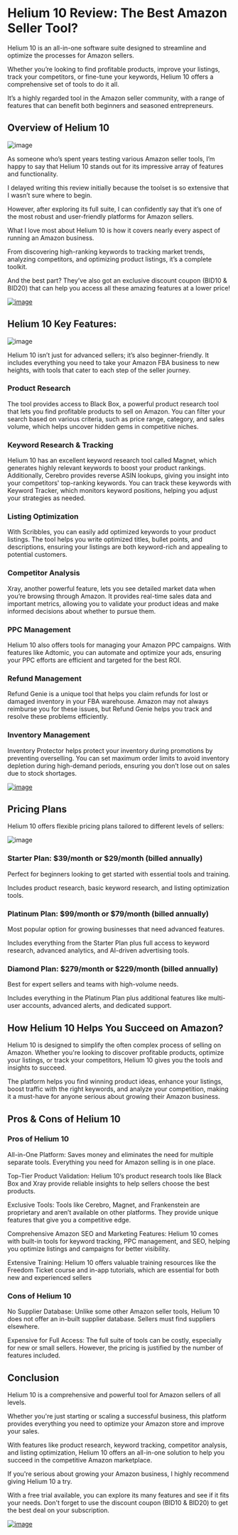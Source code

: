 # Helium 10 Review: The Best Amazon Seller Tool?

Helium 10 is an all-in-one software suite designed to streamline and optimize the processes for Amazon sellers. 

Whether you’re looking to find profitable products, improve your listings, track your competitors, or fine-tune your keywords, Helium 10 offers a comprehensive set of tools to do it all. 

It’s a highly regarded tool in the Amazon seller community, with a range of features that can benefit both beginners and seasoned entrepreneurs.

## Overview of Helium 10

![image](https://github.com/user-attachments/assets/6ac1f30b-4a74-4f3e-a514-d82f10f472ce)


As someone who’s spent years testing various Amazon seller tools, I’m happy to say that Helium 10 stands out for its impressive array of features and functionality. 

I delayed writing this review initially because the toolset is so extensive that I wasn’t sure where to begin. 

However, after exploring its full suite, I can confidently say that it’s one of the most robust and user-friendly platforms for Amazon sellers.

What I love most about Helium 10 is how it covers nearly every aspect of running an Amazon business. 

From discovering high-ranking keywords to tracking market trends, analyzing competitors, and optimizing product listings, it’s a complete toolkit. 

And the best part? They’ve also got an exclusive discount coupon (BID10 & BID20) that can help you access all these amazing features at a lower price!

[![image](https://github.com/user-attachments/assets/f959501c-7c2d-496c-a251-fc525eb266a3)
](https://www.bytegain.com/Recommended/helium10/)

## Helium 10 Key Features:

![image](https://github.com/user-attachments/assets/fa47cd80-ea14-48cc-9ef4-4190e9753606)


Helium 10 isn’t just for advanced sellers; it’s also beginner-friendly. It includes everything you need to take your Amazon FBA business to new heights, with tools that cater to each step of the seller journey.

### Product Research

The tool provides access to Black Box, a powerful product research tool that lets you find profitable products to sell on Amazon. You can filter your search based on various criteria, such as price range, category, and sales volume, which helps uncover hidden gems in competitive niches.

### Keyword Research & Tracking

Helium 10 has an excellent keyword research tool called Magnet, which generates highly relevant keywords to boost your product rankings. Additionally, Cerebro provides reverse ASIN lookups, giving you insight into your competitors' top-ranking keywords. You can track these keywords with Keyword Tracker, which monitors keyword positions, helping you adjust your strategies as needed.

### Listing Optimization

With Scribbles, you can easily add optimized keywords to your product listings. The tool helps you write optimized titles, bullet points, and descriptions, ensuring your listings are both keyword-rich and appealing to potential customers.

### Competitor Analysis

Xray, another powerful feature, lets you see detailed market data when you’re browsing through Amazon. It provides real-time sales data and important metrics, allowing you to validate your product ideas and make informed decisions about whether to pursue them.

### PPC Management

Helium 10 also offers tools for managing your Amazon PPC campaigns. With features like Adtomic, you can automate and optimize your ads, ensuring your PPC efforts are efficient and targeted for the best ROI.

### Refund Management

Refund Genie is a unique tool that helps you claim refunds for lost or damaged inventory in your FBA warehouse. Amazon may not always reimburse you for these issues, but Refund Genie helps you track and resolve these problems efficiently.

### Inventory Management

Inventory Protector helps protect your inventory during promotions by preventing overselling. You can set maximum order limits to avoid inventory depletion during high-demand periods, ensuring you don’t lose out on sales due to stock shortages.

[![image](https://github.com/user-attachments/assets/f959501c-7c2d-496c-a251-fc525eb266a3)
](https://www.bytegain.com/Recommended/helium10/)

## Pricing Plans

Helium 10 offers flexible pricing plans tailored to different levels of sellers:

![image](https://github.com/user-attachments/assets/28186109-3ae0-4ece-a638-58205e46035d)


### Starter Plan: $39/month or $29/month (billed annually)

Perfect for beginners looking to get started with essential tools and training.

Includes product research, basic keyword research, and listing optimization tools.

### Platinum Plan: $99/month or $79/month (billed annually)

Most popular option for growing businesses that need advanced features.

Includes everything from the Starter Plan plus full access to keyword research, advanced analytics, and AI-driven advertising tools.

### Diamond Plan: $279/month or $229/month (billed annually)

Best for expert sellers and teams with high-volume needs.

Includes everything in the Platinum Plan plus additional features like multi-user accounts, advanced alerts, and dedicated support.

## How Helium 10 Helps You Succeed on Amazon?

Helium 10 is designed to simplify the often complex process of selling on Amazon. Whether you're looking to discover profitable products, optimize your listings, or track your competitors, Helium 10 gives you the tools and insights to succeed. 

The platform helps you find winning product ideas, enhance your listings, boost traffic with the right keywords, and analyze your competition, making it a must-have for anyone serious about growing their Amazon business.

## Pros & Cons of Helium 10

### Pros of Helium 10

All-in-One Platform: Saves money and eliminates the need for multiple separate tools. Everything you need for Amazon selling is in one place.

Top-Tier Product Validation: Helium 10’s product research tools like Black Box and Xray provide reliable insights to help sellers choose the best products.

Exclusive Tools: Tools like Cerebro, Magnet, and Frankenstein are proprietary and aren’t available on other platforms. They provide unique features that give you a competitive edge.

Comprehensive Amazon SEO and Marketing Features: Helium 10 comes with built-in tools for keyword tracking, PPC management, and SEO, helping you optimize listings and campaigns for better visibility.

Extensive Training: Helium 10 offers valuable training resources like the Freedom Ticket course and in-app tutorials, which are essential for both new and experienced sellers

### Cons of Helium 10

No Supplier Database: Unlike some other Amazon seller tools, Helium 10 does not offer an in-built supplier database. Sellers must find suppliers elsewhere.

Expensive for Full Access: The full suite of tools can be costly, especially for new or small sellers. However, the pricing is justified by the number of features included.

## Conclusion

Helium 10 is a comprehensive and powerful tool for Amazon sellers of all levels. 

Whether you're just starting or scaling a successful business, this platform provides everything you need to optimize your Amazon store and improve your sales. 

With features like product research, keyword tracking, competitor analysis, and listing optimization, Helium 10 offers an all-in-one solution to help you succeed in the competitive Amazon marketplace.

If you're serious about growing your Amazon business, I highly recommend giving Helium 10 a try. 

With a free trial available, you can explore its many features and see if it fits your needs. Don't forget to use the discount coupon (BID10 & BID20) to get the best deal on your subscription.

[![image](https://github.com/user-attachments/assets/f959501c-7c2d-496c-a251-fc525eb266a3)
](https://www.bytegain.com/Recommended/helium10/)
